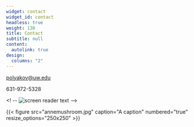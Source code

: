```yaml
---
widget: contact
widget_id: contact
headless: true
weight: 130
title: Contact
subtitle: null
content:
  autolink: true
design:
  columns: "2"
---
```

polyakov@uw.edu

631-972-5328

<! -- ![screen reader text](annemushroom.jpg) -->

{{< figure src="annemushroom.jpg" caption="A caption" numbered="true" resize_options="250x250" >}}
